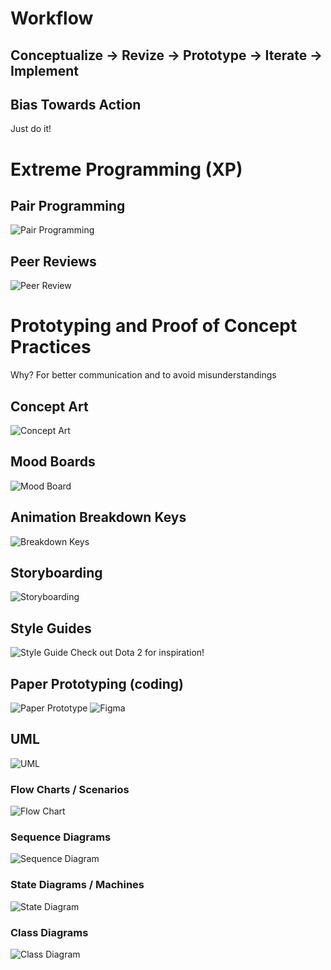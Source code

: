 # Workflow
## Conceptualize -> Revize -> Prototype -> Iterate -> Implement
## Bias Towards Action
Just do it!
# Extreme Programming (XP)
## Pair Programming
![Pair Programming](https://martinfowler.com/articles/on-pair-programming/driver_navigator.png)
## Peer Reviews
![Peer Review](https://d2cbg94ubxgsnp.cloudfront.net/Pictures/480x270//1/6/6/501166_indexuntitled1_96824.png)

# Prototyping and Proof of Concept Practices
Why? For better communication and to avoid misunderstandings
## Concept Art
![Concept Art](https://images.squarespace-cdn.com/content/v1/54a9b1c4e4b039f26ffde404/1596754741172-DUO3MFZK9UAPG5OK87KW/fevertown+character+concept.jpg)
## Mood Boards
![Mood Board](https://fiverr-res.cloudinary.com/images/q_auto,f_auto/gigs/83545626/original/3b39f14c275842188bed7d1ebd2432754d13c3f6/do-pinterest-moodboard-or-fashion-mood-board.jpg)
## Animation Breakdown Keys
![Breakdown Keys](https://learn.toonboom.com/modules/layout-and-posing/Resources/Images/HAR/Stage/Paperless/HAR11_paperless_key.png)
## Storyboarding
![Storyboarding](https://cdna.artstation.com/p/assets/covers/images/009/797/332/medium/erica-wilks-last-of-us-storyboard-page-2.jpg?1520956349)
## Style Guides
![Style Guide](https://cdn.cloudflare.steamstatic.com/apps/dota2/images/workshop/guidelines/character_art/7A_art_character_color_new_lion.jpg?v=1459382400)
Check out Dota 2 for inspiration!
## Paper Prototyping (coding)
![Paper Prototype](https://mir-s3-cdn-cf.behance.net/project_modules/1400/6683f643064215.57e20b3f40d76.jpg)
![Figma](https://miro.medium.com/max/1400/1*0d99XVsmdGud0Xqtb-bGug.png)
## UML
![UML](https://qph.fs.quoracdn.net/main-qimg-2f4f6a597ae778b6a03e65f9d9f55752)
### Flow Charts / Scenarios
![Flow Chart](https://www.visual-paradigm.com/servlet/editor-content/tutorials/flowchart-tutorial/sites/7/2018/09/flowchart-example.png)
### Sequence Diagrams
![Sequence Diagram](https://ebrary.net/htm/img/15/627/68.png)
### State Diagrams / Machines
![State Diagram](https://miro.medium.com/max/1154/1*WQFCVM7llvwEfrc7aPD1Ag.png)
### Class Diagrams
![Class Diagram](https://resassets.moqups.com/j/9/Y/j9Yd9ODAWz/images/YnDbbiT5fx-md.png)

